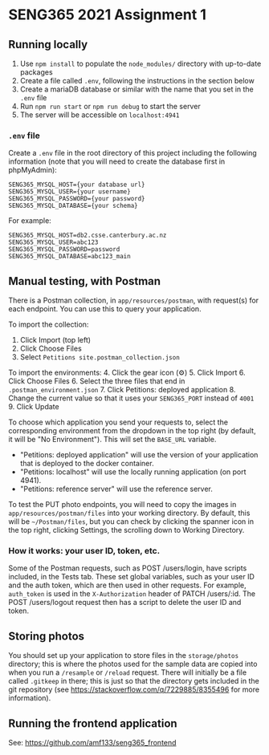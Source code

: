 # SENG365 2021 Assignment 1

## Running locally

1. Use `npm install` to populate the `node_modules/` directory with up-to-date packages
2. Create a file called `.env`, following the instructions in the section below
3. Create a mariaDB database or similar with the name that you set in the `.env` file
2. Run `npm run start` or `npm run debug` to start the server
3. The server will be accessible on `localhost:4941`

### `.env` file
Create a `.env` file in the root directory of this project including the following information (note that you will need to create the database first in phpMyAdmin):

```
SENG365_MYSQL_HOST={your database url}
SENG365_MYSQL_USER={your username}
SENG365_MYSQL_PASSWORD={your password}
SENG365_MYSQL_DATABASE={your schema}
```

For example:
```
SENG365_MYSQL_HOST=db2.csse.canterbury.ac.nz
SENG365_MYSQL_USER=abc123
SENG365_MYSQL_PASSWORD=password
SENG365_MYSQL_DATABASE=abc123_main
```

## Manual testing, with Postman

There is a Postman collection, in `app/resources/postman`, with request(s) for each endpoint. You can use this to query your application.

To import the collection:
1. Click Import (top left)
2. Click Choose Files
3. Select `Petitions site.postman_collection.json`

To import the environments:
4. Click the gear icon (⚙️)
5. Click Import
6. Click Choose Files
6. Select the three files that end in `.postman_environment.json`
7. Click Petitions: deployed application
8. Change the current value so that it uses your `SENG365_PORT` instead of `4001`
9. Click Update

To choose which application you send your requests to, select the corresponding environment from the dropdown in the top right (by default, it will be "No Environment"). This will set the `BASE_URL` variable.

* "Petitions: deployed application" will use the version of your application that is deployed to the docker container.
* "Petitions: localhost" will use the locally running application (on port 4941).
* "Petitions: reference server" will use the reference server.

To test the PUT photo endpoints, you will need to copy the images in `app/resources/postman/files` into your working directory. By default, this will be `~/Postman/files`, but you can check by clicking the spanner icon in the top right, clicking Settings, the scrolling down to Working Directory.

### How it works: your user ID, token, etc.

Some of the Postman requests, such as POST /users/login, have scripts included, in the Tests tab. These set global variables, such as your user ID and the auth token, which are then used in other requests. For example, `auth_token` is used in the `X-Authorization` header of PATCH /users/:id. The POST /users/logout request then has a script to delete the user ID and token.

## Storing photos

You should set up your application to store files in the `storage/photos` directory; this is where the photos used for the sample data are copied into when you run a `/resample` or `/reload` request. There will initially be a file called `.gitkeep` in there; this is just so that the directory gets included in the git repository (see https://stackoverflow.com/q/7229885/8355496 for more information).

## Running the frontend application
See: https://github.com/amf133/seng365_frontend
